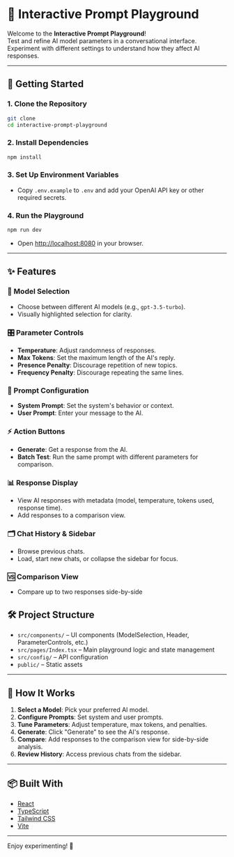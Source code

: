 # 🤖 Interactive Prompt Playground

Welcome to the **Interactive Prompt Playground**!  
Test and refine AI model parameters in a conversational interface.  
Experiment with different settings to understand how they affect AI responses.

---

## 🚀 Getting Started

### 1. Clone the Repository

```sh
git clone 
cd interactive-prompt-playground
```

### 2. Install Dependencies

```sh
npm install
```

### 3. Set Up Environment Variables

- Copy `.env.example` to `.env` and add your OpenAI API key or other required secrets.

### 4. Run the Playground

```sh
npm run dev
```

- Open [http://localhost:8080](http://localhost:8080) in your browser.

---

## ✨ Features

### 🧠 Model Selection

- Choose between different AI models (e.g., `gpt-3.5-turbo`).
- Visually highlighted selection for clarity.

### 🎛️ Parameter Controls

- **Temperature**: Adjust randomness of responses.
- **Max Tokens**: Set the maximum length of the AI's reply.
- **Presence Penalty**: Discourage repetition of new topics.
- **Frequency Penalty**: Discourage repeating the same lines.

### 💬 Prompt Configuration

- **System Prompt**: Set the system's behavior or context.
- **User Prompt**: Enter your message to the AI.

### ⚡ Action Buttons

- **Generate**: Get a response from the AI.
- **Batch Test**: Run the same prompt with different parameters for comparison.

### 📊 Response Display

- View AI responses with metadata (model, temperature, tokens used, response time).
- Add responses to a comparison view.

### 🗂️ Chat History & Sidebar

- Browse previous chats.
- Load, start new chats, or collapse the sidebar for focus.

### 🆚 Comparison View

- Compare up to two responses side-by-side

## 🛠️ Project Structure

- `src/components/` – UI components (ModelSelection, Header, ParameterControls, etc.)
- `src/pages/Index.tsx` – Main playground logic and state management
- `src/config/` – API configuration
- `public/` – Static assets

---

## 📝 How It Works

1. **Select a Model**: Pick your preferred AI model.
2. **Configure Prompts**: Set system and user prompts.
3. **Tune Parameters**: Adjust temperature, max tokens, and penalties.
4. **Generate**: Click "Generate" to see the AI's response.
5. **Compare**: Add responses to the comparison view for side-by-side analysis.
6. **Review History**: Access previous chats from the sidebar.

---

## 📦 Built With

- [React](https://react.dev/)
- [TypeScript](https://www.typescriptlang.org/)
- [Tailwind CSS](https://tailwindcss.com/)
- [Vite](https://vitejs.dev/)

---
Enjoy experimenting! 🚀